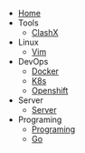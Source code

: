 - [Home](/)
- Tools
  - [ClashX](tools/clashx/clashx.md)
- Linux
  - [Vim](linux/vim/vim.md)
- DevOps
  - [Docker](devops/docker/docker.md)
  - [K8s](devops/k8s/k8s.md)
  - [Openshift](devops/openshift/openshift.md)
- Server
  - [Server](server/cloudflare/cloudflare.md)
- Programing
  - [Programing](programing/programing.md)
  - [Go](programing/go/go.md)
